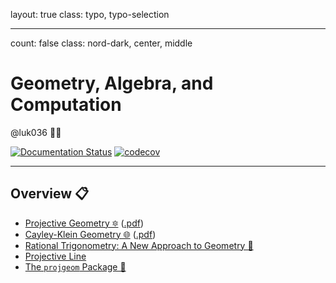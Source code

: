 layout: true
class: typo, typo-selection

---

count: false
class: nord-dark, center, middle

# Geometry, Algebra, and Computation

@luk036 👨‍💻

[![Documentation Status](https://readthedocs.org/projects/projgeom-py/badge/?version=latest)](https://projgeom-py.readthedocs.io/en/latest/?badge=latest)
[![codecov](https://codecov.io/gh/luk036/projgeom-py/branch/main/graph/badge.svg?token=6lpjUzPavX)](https://codecov.io/gh/luk036/projgeom-py)

---

## Overview 📋

- [Projective Geometry 🔯](01proj_geom-remark.html) ([.pdf](01proj_geom2.pdf))
- [Cayley-Klein Geometry 🌐](02ck_geom-remark.html) ([.pdf](02ck_geom2.pdf))
- [Rational Trigonometry: A New Approach to Geometry 📐](rat_trig-remark.html)
- [Projective Line](05proj_line-remark.html)
- [The `projgeom` Package 🌌](projgeom-remark.html)
